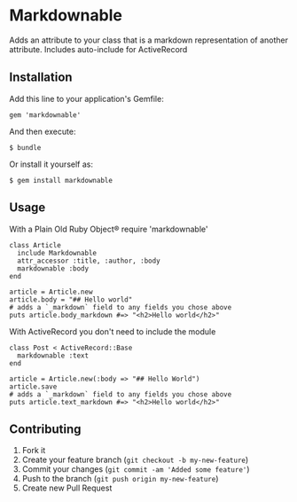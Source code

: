# Markdownable

Adds an attribute to your class that is a markdown representation of another attribute.
Includes auto-include for ActiveRecord

## Installation

Add this line to your application's Gemfile:

    gem 'markdownable'

And then execute:

    $ bundle

Or install it yourself as:

    $ gem install markdownable

## Usage
With a Plain Old Ruby Object®
    require 'markdownable'

    class Article
      include Markdownable
      attr_accessor :title, :author, :body
      markdownable :body
    end

    article = Article.new
    article.body = "## Hello world"
    # adds a `_markdown` field to any fields you chose above
    puts article.body_markdown #=> "<h2>Hello world</h2>"

With ActiveRecord you don't need to include the module

    class Post < ActiveRecord::Base
      markdownable :text
    end

    article = Article.new(:body => "## Hello World")
    article.save
    # adds a `_markdown` field to any fields you chose above
    puts article.text_markdown #=> "<h2>Hello world</h2>"

## Contributing

1. Fork it
2. Create your feature branch (`git checkout -b my-new-feature`)
3. Commit your changes (`git commit -am 'Added some feature'`)
4. Push to the branch (`git push origin my-new-feature`)
5. Create new Pull Request
